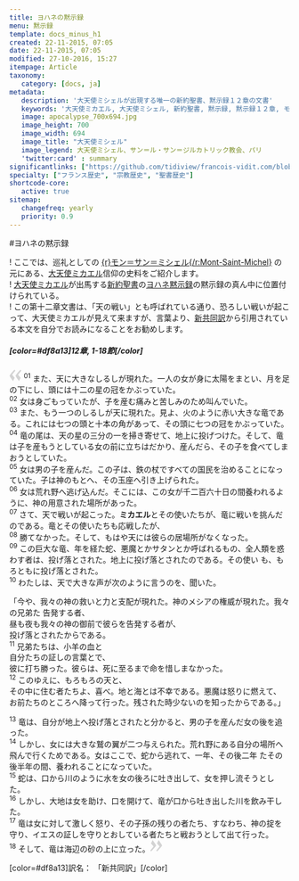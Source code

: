 ```yaml
---
title: ヨハネの黙示録
menu: 黙示録
template: docs_minus_h1
created: 22-11-2015, 07:05
date: 22-11-2015, 07:05
modified: 27-10-2016, 15:27
itempage: Article
taxonomy:
   category: [docs, ja]
metadata:
   description: '大天使ミシェルが出現する唯一の新約聖書、黙示録１２章の文書'
   keywords: '大天使ミカエル, 大天使ミシェル, 新約聖書, 黙示録, 黙示録１２章, モン・サン・ミシェル, モン・サン＝ミシェル, モン＝サン＝ミシェル'
   image: apocalypse_700x694.jpg
   image_height: 700
   image_width: 694
   image_title: "大天使ミシェル"
   image_legend: 大天使ミシェル、サン＝ル・サン＝ジルカトリック教会、パリ
   'twitter:card' : summary
significantlinks: ["https://github.com/tidiview/francois-vidit.com/blob/develop/user/sites/docs/pages/01.home/04.mont-saint-michel/01.arch-michel/02.apocalypse/docs.ja.md", "https://ja.wikipedia.org/wiki/%E3%83%A2%E3%83%B3%E3%83%BB%E3%82%B5%E3%83%B3%EF%BC%9D%E3%83%9F%E3%82%B7%E3%82%A7%E3%83%AB", "https://ja.wikipedia.org/wiki/%E3%83%9F%E3%82%AB%E3%82%A8%E3%83%AB", "https://ja.wikipedia.org/wiki/%E3%83%A8%E3%83%8F%E3%83%8D%E3%81%AE%E9%BB%99%E7%A4%BA%E9%8C%B2", "https://ja.wikipedia.org/wiki/%E6%96%B0%E7%B4%84%E8%81%96%E6%9B%B8", "https://ja.wikipedia.org/wiki/%E6%96%B0%E5%85%B1%E5%90%8C%E8%A8%B3%E8%81%96%E6%9B%B8"]
specialty: ["フランス歴史", "宗教歴史", "聖書歴史"]
shortcode-core:
   active: true
sitemap:
   changefreq: yearly
   priority: 0.9
---
```

#ヨハネの<wbr>黙示録

! ここでは、巡礼としての [{r}モン＝サン＝ミシェル{/r:Mont-Saint-Michel}][1] の元にある、[大天使ミカエル][2]信仰の<wbr>史料をご紹介します。  
! [大天使ミカエル][2]が<wbr>出馬する[新約聖書][3]の<wbr>[ヨハネ黙示録][4]の<wbr>黙示録の真ん中に<wbr>位置付けられている。  
! この第十二章文書は、「天の戦い」とも<wbr>呼ばれている通り、恐ろしい戦いが<wbr>起こって、大天使<wbr>ミカエルが見えて<wbr>来ますが、言葉より、[新共同訳][5]から引用<wbr>されている本文を<wbr>自分でお読みに<wbr>なることをお勧め<wbr>します。  

##### [color=#df8a13]12章, 1-18節[/color]  

<span><svg xmlns="http://www.w3.org/2000/svg" version="1" width="22px" height="22px" viewBox="0 0 78 78" fill="lightgrey" opacity="1"><path d="M76.5 9.0009L57.0898 32.605c-.88226 1.10283-.88226 1.54397-.88226 1.76454 0 1.10286 1.76455 3.30857 2.8674 4.632l13.0167 14.99877L61.50123 74.9545 50.4727 59.51456c-2.87047-3.97028-10.80793-15.88413-10.80793-19.19267 0-1.76458.6617-2.4263 6.6171-9.7051C60.8395 12.74754 63.04522 10.98297 70.98575 3.0455L76.5 9.00092zm-38.16172 0L18.9281 32.605c-.88228 1.10283-.88228 1.54397-.88228 1.76454 0 1.10286 1.76457 3.30857 2.86742 4.632L33.92688 54.0003 23.3395 74.9545 12.30793 59.51456C9.44053 55.54428 1.5 43.63043 1.5 40.3219c0-1.76458.6617-2.4263 6.6171-9.7051C22.67475 12.74754 24.88043 10.98297 32.82097 3.0455l5.51732 5.9554z"/></svg></span>
<sup>01</sup> 
また、天に大きなしるしが<wbr>現れた。一人の女が身に<wbr>太陽をまとい、月を足の<wbr>下にし、頭には十二の<wbr>星の冠をかぶっていた。  
<sup>02</sup> 
女は身ごもっていたが、子を産む痛みと苦しみの<wbr>ため叫んでいた。  
<sup>03</sup> 
また、もう一つのしるしが<wbr>天に現れた。見よ、火のように赤い大きな<wbr>竜である。これには七つの<wbr>頭と十本の角があって、その頭に七つの冠を<wbr>かぶっていた。  
<sup>04</sup> 
竜の尾は、天の星の三分の一を掃き<wbr>寄せて、地上に<wbr>投げつけた。そして、竜は子を産もうと<wbr>している女の前に<wbr>立ちはだかり、産んだら、その子を食べてしまおうと<wbr>していた。  
<sup>05</sup> 
女は男の子を産んだ。この子は、鉄の杖ですべての<wbr>国民を治めることに<wbr>なっていた。子は神の<wbr>もとへ、その玉座へ引き<wbr>上げられた。   
<sup>06</sup> 
女は荒れ野へ<wbr>逃げ込んだ。そこには、この女が千二百六十日の<wbr>間養われるように、神の用意された場所が<wbr>あった。  
<sup>07</sup> 
さて、天で戦いが<wbr>起こった。**ミカエル**と<wbr>その使いたちが、竜に<wbr>戦いを挑んだのである。竜とその使いたちも<wbr>応戦したが、  
<sup>08</sup> 
勝てなかった。そして、もはや天には彼らの<wbr>居場所がなくなった。  
<sup>09</sup> 
この巨大な竜、年を経た蛇、悪魔とか<wbr>サタンとか呼ばれるもの、全人類を惑わす者は、投げ落とされた。地上に<wbr>投げ落とされたのである。その使い  も、もろともに<wbr>投げ落とされた。  
<sup>10</sup> 
わたしは、天で大きな声が次のように<wbr>言うのを、聞いた。  

「今や、我々の神の救いと力と<wbr>支配が現れた。神の<wbr>メシアの権威が現れた。我々の兄弟た  告発する者、  
昼も夜も我々の神の御前で<wbr>彼らを告発する者が、  
投げ落とされたからで<wbr>ある。  
<sup>11</sup> 
兄弟たちは、小羊の血と  
自分たちの証しの<wbr>言葉とで、  
彼に打ち勝った。彼らは、死に至るまで命を<wbr>惜しまなかった。  
<sup>12</sup> 
このゆえに、もろもろの天と、  
その中に住む者たちよ、喜べ。地と海とは<wbr>不幸である。悪魔は怒りに燃えて、  
お前たちのところへ降って<wbr>行った。残された<wbr>時少ないのを知ったからで<wbr>ある。」  

<sup>13</sup> 
竜は、自分が地上へ投げ<wbr>落とされたと分かると、男の子を産んだ女の後を<wbr>追った。  
<sup>14</sup> 
しかし、女には大きな鷲の翼が<wbr>二つ与えられた。荒れ野にある自分の場所へ<wbr>飛んで行くためである。女はここで、蛇から<wbr>逃れて、一年、その後<wbr>二年  たその後半年の間、養われることになって<wbr>いた。  
<sup>15</sup> 
蛇は、口から川のように<wbr>水を女の後ろに吐き<wbr>出して、女を押し<wbr>流そうとした。  
<sup>16</sup> 
しかし、大地は女を<wbr>助け、口を開けて、竜が<wbr>口から吐き出した川を<wbr>飲み干した。  
<sup>17</sup> 
竜は女に対して激しく<wbr>怒り、その子孫の残りの<wbr>者たち、すなわち、神の<wbr>掟を守り、イエスの証しを<wbr>守りとおしている者たちと<wbr>戦おうとして出て行った。  
<sup>18</sup> 
そして、竜は海辺の砂の<wbr>上に立った。<span><svg xmlns="http://www.w3.org/2000/svg" version="1" width="22px" height="22px" viewBox="0 0 78 78" fill="lightgrey" opacity="1"><path d="M1.5 68.9991L20.9102 45.395c.88226-1.10283.88226-1.54397.88226-1.76454 0-1.10286-1.76455-3.30857-2.8674-4.632L5.90836 23.9997 16.49877 3.0455 27.5273 18.48544c2.87047 3.97028 10.80793 15.88413 10.80793 19.19267 0 1.76458-.6617 2.4263-6.6171 9.7051C17.1605 65.25246 14.95478 67.01703 7.01425 74.9545L1.5 68.99908zm38.16172 0L59.0719 45.395c.88228-1.10283.88228-1.54397.88228-1.76454 0-1.10286-1.76457-3.30857-2.86742-4.632L44.07312 23.9997 54.6605 3.0455l11.03157 15.43992C68.55947 22.45572 76.5 34.36957 76.5 37.6781c0 1.76458-.6617 2.4263-6.6171 9.7051C55.32526 65.25246 53.11957 67.01703 45.17904 74.9545l-5.51732-5.9554z"/></svg></span>  


[color=#df8a13]訳名： 「新共同訳」[/color]

[1]: https://ja.wikipedia.org/wiki/%E3%83%A2%E3%83%B3%E3%83%BB%E3%82%B5%E3%83%B3%EF%BC%9D%E3%83%9F%E3%82%B7%E3%82%A7%E3%83%AB "https://ja.wikipedia.org/wiki/モン＝サン＝ミシェル"
[2]: https://ja.wikipedia.org/wiki/%E3%83%9F%E3%82%AB%E3%82%A8%E3%83%AB "https://ja.wikipedia.org/wiki/ミカエル"
[3]: https://ja.wikipedia.org/wiki/%E6%96%B0%E7%B4%84%E8%81%96%E6%9B%B8 "https://ja.wikipedia.org/wiki/新約聖書"
[4]: https://ja.wikipedia.org/wiki/%E3%83%A8%E3%83%8F%E3%83%8D%E3%81%AE%E9%BB%99%E7%A4%BA%E9%8C%B2 "https://ja.wikipedia.org/wiki/ヨハネの黙示録"
[5]: https://ja.wikipedia.org/wiki/%E6%96%B0%E5%85%B1%E5%90%8C%E8%A8%B3%E8%81%96%E6%9B%B8 "https://ja.wikipedia.org/wiki/新共同訳聖書"